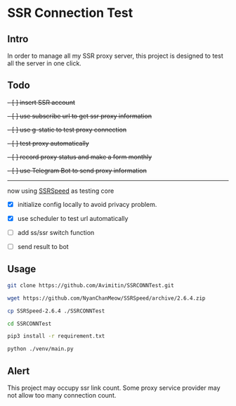 # SSR Connection Test

## Intro

In order to manage all my SSR proxy server, this project is designed to test all the 
server in one click.

## Todo

~~- [ ] insert SSR account~~

~~- [ ] use subscribe url to get ssr proxy information~~

~~- [ ] use g-static to test proxy connection~~

~~- [ ] test proxy automatically~~

~~- [ ] record proxy status and make a form monthly~~

~~- [ ] use Telegram Bot to send proxy information~~

---

now using [SSRSpeed](https://github.com/NyanChanMeow/SSRSpeed) as testing core

- [x] initialize config locally to avoid privacy problem.

- [x] use scheduler to test url automatically

- [ ] add ss/ssr switch function

- [ ] send result to bot

## Usage

```bash
git clone https://github.com/Avimitin/SSRCONNTest.git

wget https://github.com/NyanChanMeow/SSRSpeed/archive/2.6.4.zip

cp SSRSpeed-2.6.4 ./SSRCONNTest

cd SSRCONNTest

pip3 install -r requirement.txt

python ./venv/main.py
```


## Alert

This project may occupy ssr link count. Some proxy service provider may not allow too many connection count.